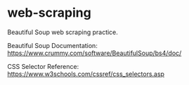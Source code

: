 # web-scraping

Beautiful Soup web scraping practice.


Beautiful Soup Documentation: https://www.crummy.com/software/BeautifulSoup/bs4/doc/

CSS Selector Reference: https://www.w3schools.com/cssref/css_selectors.asp
